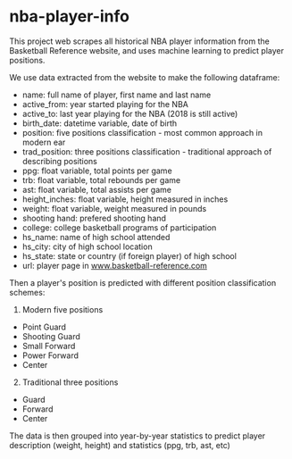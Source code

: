 # nba-player-info

This project web scrapes all historical NBA player information from the Basketball Reference website, and uses machine learning to predict player positions. 

We use data extracted from the website to make the following dataframe:

- name: full name of player, first name and last name
- active_from: year started playing for the NBA
- active_to: last year playing for the NBA (2018 is still active)
- birth_date: datetime variable, date of birth
- position: five positions classification - most common approach in modern ear
- trad_position: three positions classification - traditional approach of describing positions
- ppg: float variable, total points per game
- trb: float variable, total rebounds per game
- ast: float variable, total assists per game
- height_inches: float variable, height measured in inches
- weight: float variable, weight measured in pounds
- shooting hand: prefered shooting hand
- college: college basketball programs of participation
- hs_name: name of high school attended
- hs_city: city of high school location
- hs_state: state or country (if foreign player) of high school
- url: player page in www.basketball-reference.com

Then a player's position is predicted with different position classification schemes:
1. Modern five positions
- Point Guard 
- Shooting Guard 
- Small Forward 
- Power Forward 
- Center 
2. Traditional three positions
- Guard
- Forward
- Center

The data is then grouped into year-by-year statistics to predict player description (weight, height) and statistics (ppg, trb, ast, etc)
